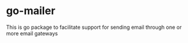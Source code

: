 # go-mailer
This is  go package to facilitate support for sending email through one or more email gateways
